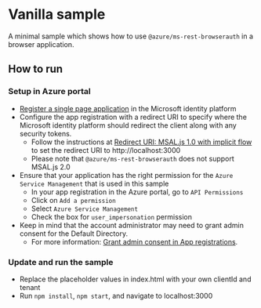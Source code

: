 # Vanilla sample

A minimal sample which shows how to use `@azure/ms-rest-browserauth` in a browser application.

## How to run

### Setup in Azure portal

- [Register a single page application](https://docs.microsoft.com/azure/active-directory/develop/scenario-spa-app-registration) in the Microsoft identity platform
- Configure the app registration with a redirect URI to specify where the Microsoft identity platform should redirect the client along with any security tokens.
  - Follow the instructions at [Redirect URI: MSAL.js 1.0 with implicit flow](https://docs.microsoft.com/azure/active-directory/develop/scenario-spa-app-registration#redirect-uri-msaljs-10-with-implicit-flow) to set the redirect URI to http://localhost:3000
  - Please note that `@azure/ms-rest-browserauth` does not support MSAL.js 2.0
- Ensure that your application has the right permission for the `Azure Service Management` that is used in this sample
  - In your app registration in the Azure portal, go to `API Permissions`
  - Click on `Add a permission`
  - Select `Azure Service Management`
  - Check the box for `user_impersonation` permission
- Keep in mind that the account administrator may need to grant admin consent for the Default Directory.
  - For more information: [Grant admin consent in App registrations](https://docs.microsoft.com/en-us/azure/active-directory/manage-apps/grant-admin-consent).

### Update and run the sample

- Replace the placeholder values in index.html with your own clientId and tenant
- Run `npm install`, `npm start`, and navigate to localhost:3000
